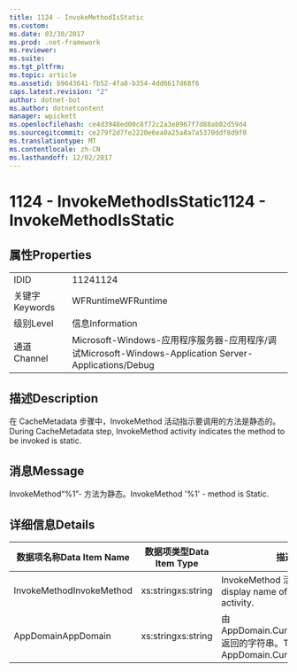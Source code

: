 ```yaml
---
title: 1124 - InvokeMethodIsStatic
ms.custom: 
ms.date: 03/30/2017
ms.prod: .net-framework
ms.reviewer: 
ms.suite: 
ms.tgt_pltfrm: 
ms.topic: article
ms.assetid: b9643641-fb52-4fa8-b354-4dd6617d68f6
caps.latest.revision: "2"
author: dotnet-bot
ms.author: dotnetcontent
manager: wpickett
ms.openlocfilehash: ce4d3948ed00c8f72c2a3e8967f7d88ab02d59d4
ms.sourcegitcommit: ce279f2d7fe2220e6ea0a25a8a7a5370ddf8d9f0
ms.translationtype: MT
ms.contentlocale: zh-CN
ms.lasthandoff: 12/02/2017
---
```

# <a name="1124---invokemethodisstatic"></a><span data-ttu-id="0681c-102">1124 - InvokeMethodIsStatic</span><span class="sxs-lookup"><span data-stu-id="0681c-102">1124 - InvokeMethodIsStatic</span></span>
## <a name="properties"></a><span data-ttu-id="0681c-103">属性</span><span class="sxs-lookup"><span data-stu-id="0681c-103">Properties</span></span>  
  
|||  
|-|-|  
|<span data-ttu-id="0681c-104">ID</span><span class="sxs-lookup"><span data-stu-id="0681c-104">ID</span></span>|<span data-ttu-id="0681c-105">1124</span><span class="sxs-lookup"><span data-stu-id="0681c-105">1124</span></span>|  
|<span data-ttu-id="0681c-106">关键字</span><span class="sxs-lookup"><span data-stu-id="0681c-106">Keywords</span></span>|<span data-ttu-id="0681c-107">WFRuntime</span><span class="sxs-lookup"><span data-stu-id="0681c-107">WFRuntime</span></span>|  
|<span data-ttu-id="0681c-108">级别</span><span class="sxs-lookup"><span data-stu-id="0681c-108">Level</span></span>|<span data-ttu-id="0681c-109">信息</span><span class="sxs-lookup"><span data-stu-id="0681c-109">Information</span></span>|  
|<span data-ttu-id="0681c-110">通道</span><span class="sxs-lookup"><span data-stu-id="0681c-110">Channel</span></span>|<span data-ttu-id="0681c-111">Microsoft-Windows-应用程序服务器-应用程序/调试</span><span class="sxs-lookup"><span data-stu-id="0681c-111">Microsoft-Windows-Application Server-Applications/Debug</span></span>|  
  
## <a name="description"></a><span data-ttu-id="0681c-112">描述</span><span class="sxs-lookup"><span data-stu-id="0681c-112">Description</span></span>  
 <span data-ttu-id="0681c-113">在 CacheMetadata 步骤中，InvokeMethod 活动指示要调用的方法是静态的。</span><span class="sxs-lookup"><span data-stu-id="0681c-113">During CacheMetadata step, InvokeMethod activity indicates the method to be invoked is static.</span></span>  
  
## <a name="message"></a><span data-ttu-id="0681c-114">消息</span><span class="sxs-lookup"><span data-stu-id="0681c-114">Message</span></span>  
 <span data-ttu-id="0681c-115">InvokeMethod“%1”- 方法为静态。</span><span class="sxs-lookup"><span data-stu-id="0681c-115">InvokeMethod '%1' - method is Static.</span></span>  
  
## <a name="details"></a><span data-ttu-id="0681c-116">详细信息</span><span class="sxs-lookup"><span data-stu-id="0681c-116">Details</span></span>  
  
|<span data-ttu-id="0681c-117">数据项名称</span><span class="sxs-lookup"><span data-stu-id="0681c-117">Data Item Name</span></span>|<span data-ttu-id="0681c-118">数据项类型</span><span class="sxs-lookup"><span data-stu-id="0681c-118">Data Item Type</span></span>|<span data-ttu-id="0681c-119">描述</span><span class="sxs-lookup"><span data-stu-id="0681c-119">Description</span></span>|  
|--------------------|--------------------|-----------------|  
|<span data-ttu-id="0681c-120">InvokeMethod</span><span class="sxs-lookup"><span data-stu-id="0681c-120">InvokeMethod</span></span>|<span data-ttu-id="0681c-121">xs:string</span><span class="sxs-lookup"><span data-stu-id="0681c-121">xs:string</span></span>|<span data-ttu-id="0681c-122">InvokeMethod 活动的显示名称。</span><span class="sxs-lookup"><span data-stu-id="0681c-122">The display name of the InvokeMethod activity.</span></span>|  
|<span data-ttu-id="0681c-123">AppDomain</span><span class="sxs-lookup"><span data-stu-id="0681c-123">AppDomain</span></span>|<span data-ttu-id="0681c-124">xs:string</span><span class="sxs-lookup"><span data-stu-id="0681c-124">xs:string</span></span>|<span data-ttu-id="0681c-125">由 AppDomain.CurrentDomain.FriendlyName 返回的字符串。</span><span class="sxs-lookup"><span data-stu-id="0681c-125">The string returned by AppDomain.CurrentDomain.FriendlyName.</span></span>|

